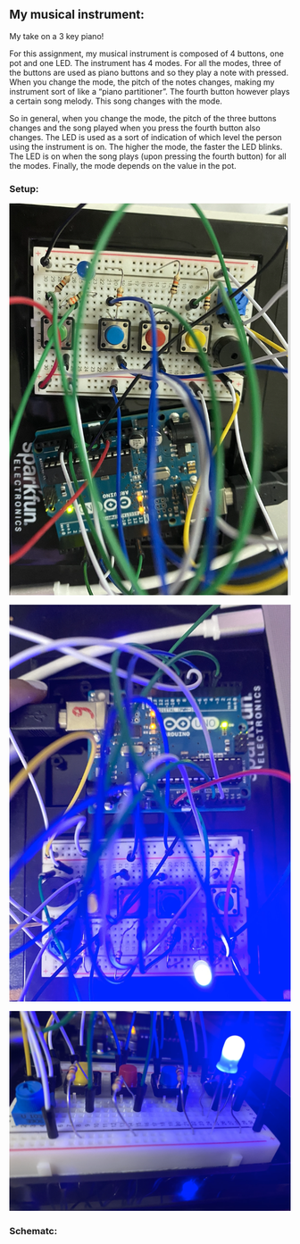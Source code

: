 ## My musical instrument: 

My take on a 3 key piano! 

For this assignment, my musical instrument is composed of 4 buttons, one pot and one LED. The instrument has 4 modes. For all the modes, three of the buttons are used as piano buttons and so they play a note with pressed. When you change the mode, the pitch of the notes changes, making my instrument sort of like a “piano partitioner”. The fourth button however plays a certain song melody. This song changes with the mode. 

So in general, when you change the mode, the pitch of the three buttons changes and the song played when you press the fourth button also changes. 
The LED is used as a sort of indication of which level the person using the instrument is on. The higher the mode, the faster the LED blinks. The LED is on when the song plays (upon pressing the fourth button) for all the modes. Finally, the mode depends on the value in the pot. 

### Setup: 

![](https://github.com/LiyanIbrahim/intro-to-IM/blob/master/November15/1.png)

![](https://github.com/LiyanIbrahim/intro-to-IM/blob/master/November15/2.png)

![](https://github.com/LiyanIbrahim/intro-to-IM/blob/master/November15/3.png)


### Schematc: 


